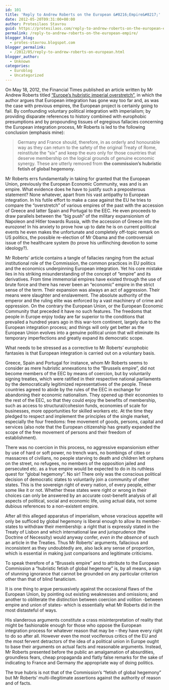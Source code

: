 ```yaml
---
id: 101
title: 'Reply to Andrew Roberts on the European &#8216;Empire&#8217;'
date: 2012-05-20T09:31:00+00:00
author: Protesilaos Stavrou
guid: https://protesilaos.com/reply-to-andrew-roberts-on-the-european-empire/
permalink: /reply-to-andrew-roberts-on-the-european-empire/
blogger_blog:
  - protes-stavrou.blogspot.com
blogger_permalink:
  - /2012/05/reply-to-andrew-roberts-on-european.html
blogger_author:
  - Unknown
categories:
  - Euroblog
  - Uncategorized
---
```

<div class="separator" style="clear: both; text-align: center;">
</div>

On May 18, 2012, the Financial Times published an article written by Mr Andrew Roberts titled <a href="http://www.ft.com/cms/s/0/595fe1ec-9f69-11e1-8b84-00144feabdc0.html" target="_blank">&#8220;Europe&#8217;s hubristic imperial overstretch&#8221;</a>, in which the author argues that European integration has gone way too far and, as was the case with previous empires, the European project is certainly going to fail. By confounding voluntary political integration with imperialism; by providing disparate references to history combined with europhobic presumptions and by propounding tissues of egregious fallacies concerning the European integration process, Mr Roberts is led to the following conclusion (emphasis mine):

> Germany and France should, therefore, in as orderly and honourable way as they can return to the safety of the original Treaty of Rome, reinstitute the &#8220;six&#8221; and keep the euro only for those countries that deserve membership on the logical grounds of genuine economic synergy. These are utterly removed from **the commission&#8217;s hubristic fetish of global hegemony.**

Mr Roberts errs fundamentally in taking for granted that the European Union, previously the European Economic Community, was and is an empire. What evidence does he have to justify such a preposterous statement? None whatever, apart from his vast antipathy to European integration. In his futile effort to make a case against the EU he tries to compare the &#8220;overstretch&#8221; of various empires of the past with the accession of Greece and latter Spain and Portugal to the EEC. He even proceeds to draw parallels between the &#8220;big push&#8221; of the military expansionism of Napoleon and Hitler towards Russia, with the accession of Greece into the eurozone! In his anxiety to prove how up to date he is on current political events he even makes the unfortunate and completely off-topic remark on US politics, the possible re-election of Mr Obama and the controversial issue of the healthcare system (to prove his unflinching devotion to some ideology?).

Mr Roberts&#8217; article contains a tangle of fallacies ranging from the actual institutional role of the Commission, the common practices in EU politics and the economics underpinning European integration. Yet his core mistake lies in his striking misunderstanding of the concept of &#8220;empire&#8221; and its derivatives. From time immemorial empires have existed through the use of brute force and there has never been an &#8220;economic&#8221; empire in the strict sense of the term. Their expansion was always an act of aggression. Their means were slaughter and enslavement. The absolute authority of the emperor and the ruling elite was enforced by a vast machinery of crime and oppression. On the contrary the European Union, or the European Economic Community that preceded it have no such features. The freedoms that people in Europe enjoy today are far superior to the conditions that prevailed a hundred years ago in this war-torn continent, largely due to the European integration process; and things will only get better as the European Union evolves into a genuine political union that will eliminate its temporary imperfections and greatly expand its democratic scope.

What needs to be stressed as a corrective to Mr Roberts&#8217; europhobic fantasies is that European integration is carried out on a voluntary basis. 

Greece, Spain and Portugal for instance, whom Mr Roberts seems to consider as mere hubristic annexations to the &#8220;Brussels empire&#8221;, did not become members of the EEC by means of coercion, but by voluntarily signing treaties, which were ratified in their respective national parliaments by the democratically legitimized representatives of the people. These countries agreed to abide by the rules of the EEC in exchange for abandoning their economic nationalism. They opened up their economies to the rest of the EEC, so that they could enjoy the benefits of membership, such as access to structural/cohesion funds, economies of scale for businesses, more opportunities for skilled workers etc. At the time they pledged to respect and implement the principles of the single market, especially the four freedoms: free movement of goods, persons, capital and services (also note that the European citizenship has greatly expanded the scope of the free movement of persons and their freedom of establishment).

There was no coercion in this process, no aggressive expansionism either by use of hard or soft power, no trench wars, no bombings of cities or massacres of civilians, no people starving to death and children left orphans on the street, no refugees, no members of the opposition jailed and persecuted etc. as a true empire would be expected to do in its ruthless quest for &#8220;global hegemony&#8221;. No sir! There only was the conscious political decision of democratic states to voluntarily join a community of other states. This is the sovereign right of every nation, of every people, either some like it or not. Whether these states were right or wrong in their choices can only be answered by an accurate cost-benefit analysis of all aspects of political, social and economic life, using actual data, not some dubious references to a non-existent empire.

After all this alleged apparatus of imperialism, whose voracious appetite will only be sufficed by global hegemony is liberal enough to allow its member-states to withdraw their membership: a right that is expressly stated in the Treaty of Lisbon and which international law and jurisprudence (the Doctrine of Necessity) would anyway confer, _even in the absence_ of such an article in the Treaties. Thus Mr Roberts&#8217; arguments, fallacious and inconsistent as they undoubtedly are, also lack any sense of proportion, which is essential in making just comparisons and legitimate criticisms.

To speak therefore of a &#8220;Brussels empire&#8221; and to attribute to the European Commission a &#8220;hubristic fetish of global hegemony&#8221; is, by all means, a sign of stunning ignorance that cannot be grounded on any particular criterion other than that of blind fanaticism.

It is one thing to argue persuasively against the occasional flaws of the European Union, by pointing out existing weaknesses and omissions; and another to obliterate the distinction between coercion and volition -between empire and union of states- which is essentially what Mr Roberts did in the most distasteful of ways.

His slanderous arguments constitute a crass misinterpretation of reality that might be fashionable enough for those who oppose the European integration process for whatever reason that may be &#8211; they have every right to do so after all. However even the most vociferous critics of the EU and the most fervent detractors of the idea of a political union in Europe ought to base their arguments on actual facts and reasonable arguments. Instead, Mr Roberts presented before the public an amalgamation of absurdities, groundless fears, cheap propaganda and flatly false remarks for the sake of indicating to France and Germany _the_ appropriate way of doing politics.

The true hubris is not that of the Commission&#8217;s &#8220;fetish of global hegemony&#8221; but Mr Roberts&#8217; multi-illegitimate assertions against the authority of reason and of facts.